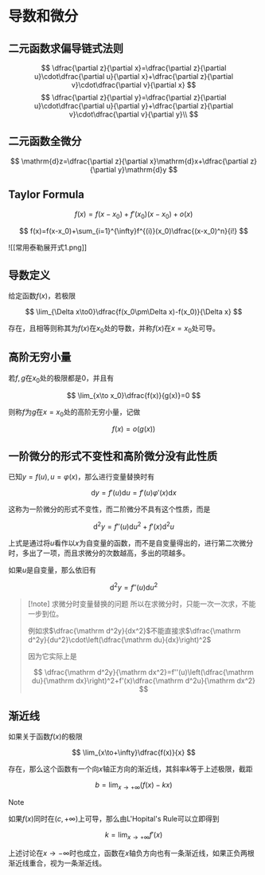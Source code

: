 # 导数和微分

## 二元函数求偏导链式法则

$$
\dfrac{\partial z}{\partial x}=\dfrac{\partial z}{\partial u}\cdot\dfrac{\partial u}{\partial x}+\dfrac{\partial z}{\partial v}\cdot\dfrac{\partial v}{\partial x}
$$
$$
\dfrac{\partial z}{\partial y}=\dfrac{\partial z}{\partial u}\cdot\dfrac{\partial u}{\partial y}+\dfrac{\partial z}{\partial v}\cdot\dfrac{\partial v}{\partial y}\\
$$

## 二元函数全微分

$$
\mathrm{d}z=\dfrac{\partial z}{\partial x}\mathrm{d}x+\dfrac{\partial z}{\partial y}\mathrm{d}y
$$

## Taylor Formula

$$
f(x)=f(x-x_0)+f'(x_0)(x-x_0)+o(x)
$$

$$
f(x)=f(x-x_0)+\sum_{i=1}^{\infty}f^{(i)}(x_0)\dfrac{(x-x_0)^n}{i!}
$$

![[常用泰勒展开式1.png]]

## 导数定义

给定函数$f(x)$，若极限

$$
\lim_{\Delta x\to0}\dfrac{f(x_0\pm\Delta x)-f(x_0)}{\Delta x}
$$

存在，且相等则称其为$f(x)$在$x_0$处的导数，并称$f(x)$在$x=x_0$处可导。

## 高阶无穷小量

若$f,g$在$x_0$处的极限都是0，并且有

$$
\lim_{x\to x_0}\dfrac{f(x)}{g(x)}=0
$$

则称$f$为$g$在$x=x_0$处的高阶无穷小量，记做

$$
f(x)=o(g(x))
$$

## 一阶微分的形式不变性和高阶微分没有此性质

已知$y=f(u),u=\varphi(x)$，那么进行变量替换时有

$$
\mathrm dy=f'(u)\mathrm du=f'(u)\varphi'(x)\mathrm dx
$$

这称为一阶微分的形式不变性，而二阶微分不具有这个性质，而是

$$
\mathrm d^2y=f''(u)\mathrm du^2+f'(x)\mathrm d^2u
$$

上式是通过将$u$看作以$x$为自变量的函数，而不是自变量得出的，进行第二次微分时，多出了一项，而且求微分的次数越高，多出的项越多。

如果$u$是自变量，那么依旧有

$$
\mathrm d^2y=f''(u)\mathrm du^2
$$

>[!note] 求微分时变量替换的问题
>所以在求微分时，只能一次一次求，不能一步到位。
>
>例如求$\dfrac{\mathrm d^2y}{dx^2}$不能直接求$\dfrac{\mathrm d^2y}{du^2}\cdot\left(\dfrac{\mathrm du}{dx}\right)^2$
>
>因为它实际上是
>
>$$
>\dfrac{\mathrm d^2y}{\mathrm dx^2}=f''(u)\left(\dfrac{\mathrm du}{\mathrm dx}\right)^2+f'(x)\dfrac{\mathrm d^2u}{\mathrm dx^2}
>$$

## 渐近线

如果关于函数$f(x)$的极限

$$
\lim_{x\to+\infty}\dfrac{f(x)}{x}
$$

存在，那么这个函数有一个向$x$轴正方向的渐近线，其斜率$k$等于上述极限，截距

$$
b=\lim_{x\to+\infty}(f(x)-kx)
$$

>[!note]
>如果$f(x)$同时在$(c,+\infty)$上可导，那么由L'Hopital's Rule可以立即得到
>
>$$
>k=\lim_{x\to+\infty}f'(x)
>$$

上述讨论在$x\to-\infty$时也成立，函数在$x$轴负方向也有一条渐近线，如果正负两根渐近线重合，视为一条渐近线。

